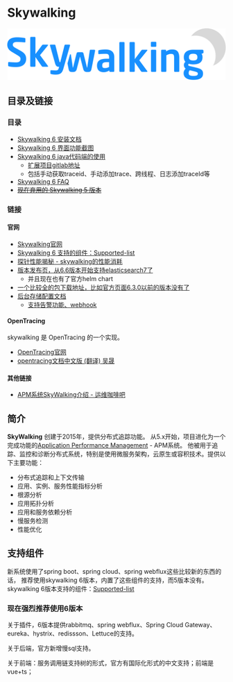 # Skywalking
![logo](./images/687474703a2f2f736b7977616c6b696e672e6170616368652e6f72672f6173736574732f6c6f676f2e737667.svg)

## 目录及链接
### 目录
- [Skywalking 6 安装文档](install.md)
- [Skywalking 6 界面功能截图](manual.md)
- [Skywalking 6 java代码端的使用](./use-in-java.md)
    - [扩展项目gitlab地址](http://gitlab.xyyweb.cn/rdp/skywalking-FG)
    - 包括手动获取traceid、手动添加trace、跨线程、日志添加traceId等
- [Skywalking 6 FAQ](./faq.md)
- [~~现在弃用的 Skywalking 5 版本~~](./5/README.md)

### 链接
#### 官网
- [Skywalking官网](https://skywalking.apache.org/)
- [Skywalking 6 支持的组件：Supported-list](https://github.com/apache/skywalking/blob/v6.3.0/docs/en/setup/service-agent/java-agent/Supported-list.md)
- [探针性能揭秘 - skywalking的性能消耗](https://github.com/SkyAPMTest/Agent-Benchmarks/blob/master/README_zh.md)
- [版本发布页，从6.6版本开始支持elasticsearch7了](https://skywalking.apache.org/zh/downloads/)
    - 并且现在也有了官方helm chart
- [一个比较全的包下载地址，比如官方页面6.3.0以前的版本没有了](http://archive.apache.org/dist/skywalking/)
- [后台存储配置文档](https://github.com/apache/skywalking/blob/v6.3.0/docs/en/setup/backend/backend-storage.md)
    - [支持告警功能、webhook](https://github.com/apache/skywalking/blob/v6.3.0/docs/en/setup/backend/backend-alarm.md)

#### OpenTracing
skywalking 是 OpenTracing 的一个实现。
- [OpenTracing官网](https://opentracing.io/)
- [opentracing文档中文版 (翻译) 吴晟](https://wu-sheng.gitbooks.io/opentracing-io/content/)

#### 其他链接
- [APM系统SkyWalking介绍 - 运维咖啡吧](https://mp.weixin.qq.com/s/F-IPkfo6jp6Wkb4ql-jaLg)

## 简介
**SkyWalking** 创建于2015年，提供分布式追踪功能。
从5.x开始，项目进化为一个完成功能的[Application Performance Management](https://en.wikipedia.org/wiki/Application_performance_management) - APM系统。
他被用于追踪、监控和诊断分布式系统，特别是使用微服务架构，云原生或容积技术。提供以下主要功能：
- 分布式追踪和上下文传输
- 应用、实例、服务性能指标分析
- 根源分析
- 应用拓扑分析
- 应用和服务依赖分析
- 慢服务检测
- 性能优化

## 支持组件
新系统使用了spring boot、spring cloud、spring webflux这些比较新的东西的话，
推荐使用skywalking 6版本，内置了这些组件的支持，而5版本没有。
skywalking 6版本支持的组件：[Supported-list](https://github.com/apache/skywalking/blob/master/docs/en/setup/service-agent/java-agent/Supported-list.md)

### 现在强烈推荐使用6版本

关于插件，6版本提供rabbitmq、spring webflux、Spring Cloud Gateway、eureka、hystrix、redissson、Lettuce的支持。

关于后端，官方新增慢sql支持。

关于前端：服务调用链支持树的形式，官方有国际化形式的中文支持；前端是vue+ts；

